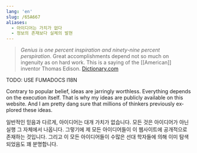 ```yaml
---
lang: 'en'
slug: /65A667
aliases:
  - 아이디어는 가치가 없다
  - 정보의 존재보다 실체의 발현
---
```


> _Genius is one percent inspiration and ninety-nine percent perspiration_. Great accomplishments depend not so much on ingenuity as on hard work. This is a saying of the [[American]] inventor Thomas Edison. [Dictionary.com](https://www.dictionary.com/browse/genius-is-one-percent-inspiration-and-ninety-nine-percent-perspiration)


TODO: USE FUMADOCS I18N

<div lang='en-US'>

Contrary to popular belief, ideas are jarringly worthless.
Everything depends on the execution itself.
That is why my ideas are publicly available on this website.
And I am pretty dang sure that millions of thinkers previously explored these ideas.

</div>


<div lang='ko-KR'>

일반적인 믿음과 다르게, 아이디어는 대개 가치가 없습니다.
모든 것은 아이디어가 아닌 실행 그 자체에서 나옵니다.
그렇기에 제 모든 아이디어들이 이 웹사이트에 공개적으로 존재하는 것입니다.
그리고 이 모든 아이디어들이 수많은 선대 학자들에 의해 이미 탐색되었음도 꽤 분명합니다.

</div>

